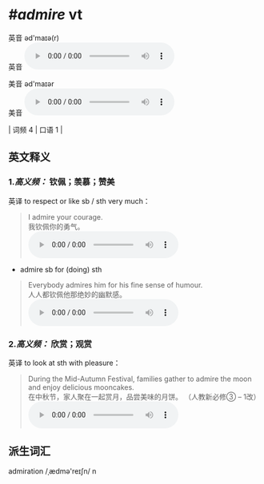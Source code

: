 # ***\#admire*** vt
英音 əd'maɪə(r)  
英音
<audio src="./media/admire-B.aac" controls="controls"></audio>

美音 əd'maɪər  
美音
<audio src="./media/admire.aac" controls="controls"></audio>



| 词频 4 | 口语 1 |  

英文释义
---
### 1.*高义频：* **钦佩；羡慕；赞美**  
英译 to respect or like sb / sth very much：

 > I admire your courage.   
 > 我钦佩你的勇气。    
<audio src="./media/1-admire.aac" controls="controls"></audio>

- admire sb for (doing) sth

 > Everybody admires him for his fine sense of humour.  
 > 人人都钦佩他那绝妙的幽默感。    
<audio src="./media/Everybody admires him for_AAC.aac" controls="controls"></audio>

### 2.*高义频：* **欣赏；观赏**  
英译 to look at sth with pleasure：

 > During the Mid-Autumn Festival, families gather to admire the moon and enjoy delicious mooncakes.  
 > 在中秋节，家人聚在一起赏月，品尝美味的月饼。  （人教新必修③ – 1改）  
<audio src="./media/During the Mid-Autumn Festival_AAC.aac" controls="controls"></audio>


派生词汇
---
admiration /ˌædmə'reɪʃn/ n   

